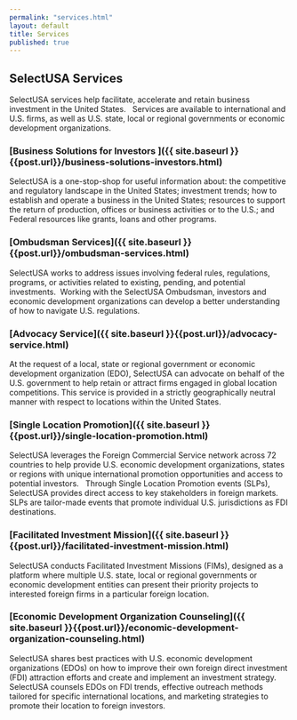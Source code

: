 ```yaml
---
permalink: "services.html"
layout: default
title: Services
published: true
---
```


## SelectUSA Services

SelectUSA services help facilitate, accelerate and retain business investment in the United States.&nbsp; &nbsp;Services are available to international and U.S. firms, as well as U.S. state, local or regional governments or economic development organizations. 

### [Business Solutions for Investors ]({{ site.baseurl }}{{post.url}}/business-solutions-investors.html)

SelectUSA is a one-stop-shop for useful information about: the competitive and regulatory landscape in the United States; investment trends; how to establish and operate a business in the United States; resources to support the return of production, offices or business activities or to the U.S.; and Federal resources like grants, loans and other programs.

### [Ombudsman Services]({{ site.baseurl }}{{post.url}}/ombudsman-services.html)

SelectUSA works to address issues involving federal rules, regulations, programs, or activities related to existing, pending, and potential investments.&nbsp; Working with the SelectUSA Ombudsman, investors and economic development organizations can develop a better understanding of how to navigate U.S. regulations.

### [Advocacy Service]({{ site.baseurl }}{{post.url}}/advocacy-service.html)

At the request of a local, state or regional government or economic development organization (EDO), SelectUSA can advocate on behalf of the U.S. government to help retain or attract firms engaged in global location competitions. This service is provided in a strictly geographically neutral manner with respect to locations within the United States.

### [Single Location Promotion]({{ site.baseurl }}{{post.url}}/single-location-promotion.html)

SelectUSA leverages the Foreign Commercial Service network across 72 countries to help provide U.S. economic development organizations, states or regions with unique international promotion opportunities and access to potential investors.&nbsp; &nbsp;Through Single Location Promotion events (SLPs), SelectUSA provides direct access to key stakeholders in foreign markets.&nbsp; SLPs are tailor-made events that promote individual U.S. jurisdictions as FDI destinations.&nbsp;&nbsp;&nbsp; 

### [Facilitated Investment Mission]({{ site.baseurl }}{{post.url}}/facilitated-investment-mission.html)

SelectUSA conducts Facilitated Investment Missions (FIMs), designed as a platform where multiple U.S. state, local or regional governments or economic development entities can present their priority projects to interested foreign firms in a particular foreign location.&nbsp;&nbsp; 

### [Economic Development Organization Counseling]({{ site.baseurl }}{{post.url}}/economic-development-organization-counseling.html)

SelectUSA shares best practices with U.S. economic development organizations (EDOs) on how to improve their own foreign direct investment (FDI) attraction efforts and create and implement an investment strategy. SelectUSA counsels EDOs on FDI trends, effective outreach methods tailored for specific international locations, and marketing strategies to promote their location to foreign investors.
  
   
 
